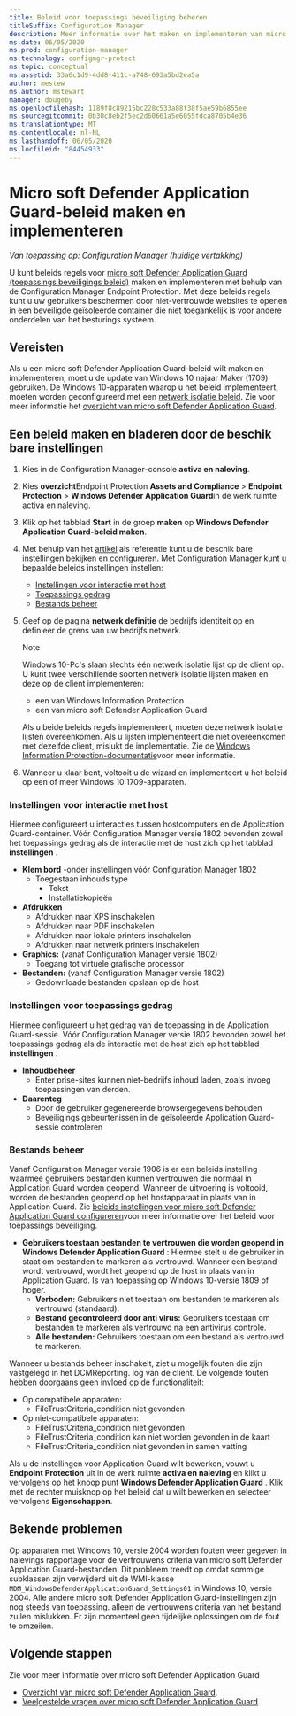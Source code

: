 ```yaml
---
title: Beleid voor toepassings beveiliging beheren
titleSuffix: Configuration Manager
description: Meer informatie over het maken en implementeren van micro soft Defender Application Guard-beleid
ms.date: 06/05/2020
ms.prod: configuration-manager
ms.technology: configmgr-protect
ms.topic: conceptual
ms.assetid: 33a6c1d9-4dd8-411c-a748-693a5bd2ea5a
author: mestew
ms.author: mstewart
manager: dougeby
ms.openlocfilehash: 1189f8c89215bc228c533a88f38f5ae59b6855ee
ms.sourcegitcommit: 0b30c8eb2f5ec2d60661a5e6055fdca8705b4e36
ms.translationtype: MT
ms.contentlocale: nl-NL
ms.lasthandoff: 06/05/2020
ms.locfileid: "84454933"
---
```

# <a name="create-and-deploy-microsoft-defender-application-guard-policy"></a>Micro soft Defender Application Guard-beleid maken en implementeren

*Van toepassing op: Configuration Manager (huidige vertakking)*
<!-- 1351960 -->  
U kunt beleids regels voor [micro soft Defender Application Guard (toepassings beveiligings beleid)](https://docs.microsoft.com/windows/security/threat-protection/microsoft-defender-application-guard/md-app-guard-overview) maken en implementeren met behulp van de Configuration Manager Endpoint Protection. Met deze beleids regels kunt u uw gebruikers beschermen door niet-vertrouwde websites te openen in een beveiligde geïsoleerde container die niet toegankelijk is voor andere onderdelen van het besturings systeem.

## <a name="prerequisites"></a>Vereisten

Als u een micro soft Defender Application Guard-beleid wilt maken en implementeren, moet u de update van Windows 10 najaar Maker (1709) gebruiken. De Windows 10-apparaten waarop u het beleid implementeert, moeten worden geconfigureerd met een [netwerk isolatie beleid](https://docs.microsoft.com/windows/security/threat-protection/microsoft-defender-application-guard/configure-md-app-guard#network-isolation-settings). Zie voor meer informatie het [overzicht van micro soft Defender Application Guard](https://docs.microsoft.com/windows/security/threat-protection/microsoft-defender-application-guard/md-app-guard-overview).

## <a name="create-a-policy-and-to-browse-the-available-settings"></a>Een beleid maken en bladeren door de beschik bare instellingen

1. Kies in de Configuration Manager-console **activa en naleving**.
2. Kies **overzicht**Endpoint Protection **Assets and Compliance**  >  **Endpoint Protection**  >  **Windows Defender Application Guard**in de werk ruimte activa en naleving.
3. Klik op het tabblad **Start** in de groep **maken** op **Windows Defender Application Guard-beleid maken**.
4. Met behulp van het [artikel](https://docs.microsoft.com/windows/security/threat-protection/microsoft-defender-application-guard/configure-md-app-guard) als referentie kunt u de beschik bare instellingen bekijken en configureren. Met Configuration Manager kunt u bepaalde beleids instellingen instellen:
   - [Instellingen voor interactie met host](#bkmk_HIS)
   - [Toepassings gedrag](#bkmk_ABS)
   - [Bestands beheer](#bkmk_FM)
5. Geef op de pagina **netwerk definitie** de bedrijfs identiteit op en definieer de grens van uw bedrijfs netwerk.

    > [!NOTE]
    > Windows 10-Pc's slaan slechts één netwerk isolatie lijst op de client op. U kunt twee verschillende soorten netwerk isolatie lijsten maken en deze op de client implementeren:
    >
    >  - een van Windows Information Protection
    >  - een van micro soft Defender Application Guard
    >
    > Als u beide beleids regels implementeert, moeten deze netwerk isolatie lijsten overeenkomen. Als u lijsten implementeert die niet overeenkomen met dezelfde client, mislukt de implementatie. Zie de [Windows Information Protection-documentatie](https://docs.microsoft.com/windows/security/information-protection/windows-information-protection/create-wip-policy-using-configmgr)voor meer informatie.

6. Wanneer u klaar bent, voltooit u de wizard en implementeert u het beleid op een of meer Windows 10 1709-apparaten.

### <a name="host-interaction-settings"></a><a name="bkmk_HIS"></a>Instellingen voor interactie met host

Hiermee configureert u interacties tussen hostcomputers en de Application Guard-container. Vóór Configuration Manager versie 1802 bevonden zowel het toepassings gedrag als de interactie met de host zich op het tabblad **instellingen** .

- **Klem bord** -onder instellingen vóór Configuration Manager 1802
  - Toegestaan inhouds type
    - Tekst
    - Installatiekopieën
- **Afdrukken**
  - Afdrukken naar XPS inschakelen
  - Afdrukken naar PDF inschakelen
  - Afdrukken naar lokale printers inschakelen
  - Afdrukken naar netwerk printers inschakelen
- **Graphics:** (vanaf Configuration Manager versie 1802)
  - Toegang tot virtuele grafische processor
- **Bestanden:** (vanaf Configuration Manager versie 1802)
  - Gedownloade bestanden opslaan op de host

### <a name="application-behavior-settings"></a><a name="bkmk_ABS"></a>Instellingen voor toepassings gedrag

Hiermee configureert u het gedrag van de toepassing in de Application Guard-sessie. Vóór Configuration Manager versie 1802 bevonden zowel het toepassings gedrag als de interactie met de host zich op het tabblad **instellingen** .

- **Inhoudbeheer**
  - Enter prise-sites kunnen niet-bedrijfs inhoud laden, zoals invoeg toepassingen van derden.
- **Daarenteg**
  - Door de gebruiker gegenereerde browsergegevens behouden
  - Beveiligings gebeurtenissen in de geïsoleerde Application Guard-sessie controleren

### <a name="file-management"></a><a name="bkmk_FM"></a>Bestands beheer
<!--3555858-->
Vanaf Configuration Manager versie 1906 is er een beleids instelling waarmee gebruikers bestanden kunnen vertrouwen die normaal in Application Guard worden geopend. Wanneer de uitvoering is voltooid, worden de bestanden geopend op het hostapparaat in plaats van in Application Guard. Zie [beleids instellingen voor micro soft Defender Application Guard configureren](https://docs.microsoft.com/windows/security/threat-protection/microsoft-defender-application-guard/configure-md-app-guard)voor meer informatie over het beleid voor toepassings beveiliging.

- **Gebruikers toestaan bestanden te vertrouwen die worden geopend in Windows Defender Application Guard** : Hiermee stelt u de gebruiker in staat om bestanden te markeren als vertrouwd. Wanneer een bestand wordt vertrouwd, wordt het geopend op de host in plaats van in Application Guard. Is van toepassing op Windows 10-versie 1809 of hoger.
  - **Verboden:** Gebruikers niet toestaan om bestanden te markeren als vertrouwd (standaard).
  - **Bestand gecontroleerd door anti virus:** Gebruikers toestaan om bestanden te markeren als vertrouwd na een antivirus controle.
  - **Alle bestanden:** Gebruikers toestaan om een bestand als vertrouwd te markeren.

Wanneer u bestands beheer inschakelt, ziet u mogelijk fouten die zijn vastgelegd in het DCMReporting. log van de client. De volgende fouten hebben doorgaans geen invloed op de functionaliteit: <!--4619457-->

- Op compatibele apparaten:
  - FileTrustCriteria_condition niet gevonden
- Op niet-compatibele apparaten:
  - FileTrustCriteria_condition niet gevonden
  - FileTrustCriteria_condition kan niet worden gevonden in de kaart
  - FileTrustCriteria_condition niet gevonden in samen vatting

Als u de instellingen voor Application Guard wilt bewerken, vouwt u **Endpoint Protection** uit in de werk ruimte **activa en naleving** en klikt u vervolgens op het knoop punt **Windows Defender Application Guard** . Klik met de rechter muisknop op het beleid dat u wilt bewerken en selecteer vervolgens **Eigenschappen**.

## <a name="known-issues"></a>Bekende problemen

Op apparaten met Windows 10, versie 2004 worden fouten weer gegeven in nalevings rapportage voor de vertrouwens criteria van micro soft Defender Application Guard-bestanden. Dit probleem treedt op omdat sommige subklassen zijn verwijderd uit de WMI-klasse `MDM_WindowsDefenderApplicationGuard_Settings01` in Windows 10, versie 2004. Alle andere micro soft Defender Application Guard-instellingen zijn nog steeds van toepassing. alleen de vertrouwens criteria van het bestand zullen mislukken. Er zijn momenteel geen tijdelijke oplossingen om de fout te omzeilen. <!--7099444,5946790-->

## <a name="next-steps"></a>Volgende stappen

Zie voor meer informatie over micro soft Defender Application Guard
 - [Overzicht van micro soft Defender Application Guard](https://docs.microsoft.com/windows/security/threat-protection/microsoft-defender-application-guard/md-app-guard-overview).
- [Veelgestelde vragen over micro soft Defender Application Guard](https://docs.microsoft.com/windows/security/threat-protection/microsoft-defender-application-guard/faq-md-app-guard).
